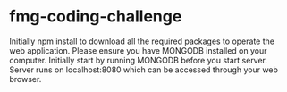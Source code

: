 # fmg-coding-challenge

Initially npm install to download all the required packages to operate the web application.
Please ensure you have MONGODB installed on your computer. Initially start by running MONGODB before you start server.
Server runs on localhost:8080 which can be accessed through your web browser.
